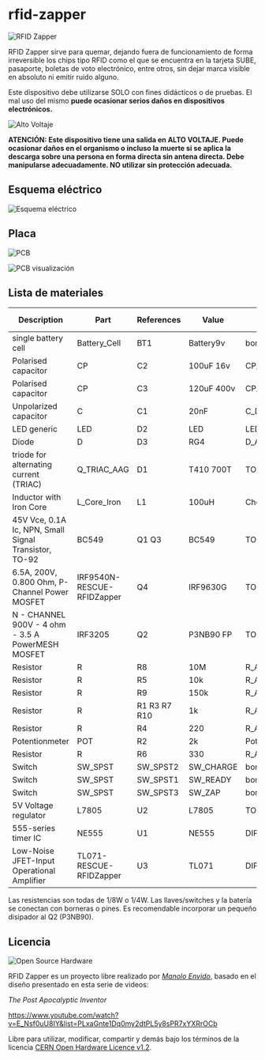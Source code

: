 # rfid-zapper

![RFID Zapper](doc/rfidzapperlogo.png)


RFID Zapper sirve para quemar, dejando fuera de funcionamiento de forma irreversible los chips tipo RFID como el que se encuentra en la tarjeta SUBE, pasaporte, boletas de voto electrónico, entre otros, sin dejar marca visible en absoluto ni emitir ruido alguno. 

Este dispositivo debe utilizarse SOLO con fines didácticos o de pruebas. El mal uso del mismo **puede ocasionar serios daños en dispositivos electrónicos.**

![Alto Voltaje](doc/high-voltage-sm.png)

**ATENCIÓN: Este dispositivo tiene una salida en ALTO VOLTAJE. Puede ocasionar daños en el organismo o incluso la muerte si se aplica la descarga sobre una persona en forma directa sin antena directa. Debe manipularse adecuadamente. NO utilizar sin protección adecuada.**

## Esquema eléctrico

![Esquema eléctrico](doc/schem.png)

## Placa

![PCB](doc/layout.png)

![PCB visualización](doc/3dimg01.png)

## Lista de materiales

Description | Part | References | Value | Footprint | Quantity Per PCB
---- | ---- | ---- | ---- | ---- | ---- 
single battery cell | Battery_Cell | BT1 | Battery9v | bornier2 | 1
Polarised capacitor | CP | C2 | 100uF 16v | CP_Radial_D4.0mm_P2.00mm | 1
Polarised capacitor | CP | C3 | 120uF 400v | CP_Radial_D18.0mm_P7.50mm | 1
Unpolarized capacitor | C | C1 | 20nF | C_Disc_D4.3mm_W1.9mm_P5.00mm | 1
LED generic | LED | D2 | LED | LED_D3.0mm | 1
Diode | D | D3 | RG4 | D_A-405_P10.16mm_Horizontal | 1
triode for alternating current (TRIAC) | Q_TRIAC_AAG | D1 | T410 700T | TO-220_Horizontal | 1
Inductor with Iron Core | L_Core_Iron | L1 | 100uH | Choke_Toroid_5x10mm_Vertical | 1
45V Vce, 0.1A Ic, NPN, Small Signal Transistor, TO-92 | BC549 | Q1 Q3 | BC549 | TO-92_Molded_Narrow | 2
6.5A, 200V, 0.800 Ohm, P-Channel Power MOSFET | IRF9540N-RESCUE-RFIDZapper | Q4 | IRF9630G | TO-220_Horizontal | 1
N - CHANNEL 900V - 4 ohm - 3.5 A PowerMESH MOSFET | IRF3205 | Q2 | P3NB90 FP | TO-220_Horizontal | 1
Resistor | R | R8 | 10M | R_Axial_DIN0204_L3.6mm_D1.6mm_P7.62mm_Horizontal | 1
Resistor | R | R5 | 10k | R_Axial_DIN0204_L3.6mm_D1.6mm_P7.62mm_Horizontal | 1
Resistor | R | R9 | 150k | R_Axial_DIN0204_L3.6mm_D1.6mm_P7.62mm_Horizontal | 1
Resistor | R | R1 R3 R7 R10 | 1k | R_Axial_DIN0204_L3.6mm_D1.6mm_P7.62mm_Horizontal | 4
Resistor | R | R4 | 220 | R_Axial_DIN0204_L3.6mm_D1.6mm_P7.62mm_Horizontal | 1
Potentionmeter | POT | R2 | 2k | Potentiometer_Trimmer_Bourns_3266Y | 1
Resistor | R | R6 | 330 | R_Axial_DIN0204_L3.6mm_D1.6mm_P7.62mm_Horizontal | 1
Switch | SW_SPST | SW_SPST2 | SW_CHARGE | bornier2 | 1
Switch | SW_SPST | SW_SPST1 | SW_READY | bornier2 | 1
Switch | SW_SPST | SW_SPST3 | SW_ZAP | bornier2 | 1
5V Voltage regulator | L7805 | U2 | L7805 | TO-220_Horizontal | 1
555-series timer IC | NE555 | U1 | NE555 | DIP-8_W7.62mm_LongPads | 1
Low-Noise JFET-Input Operational Amplifier | TL071-RESCUE-RFIDZapper | U3 | TL071 | DIP-8_W7.62mm_LongPads | 1

Las resistencias son todas de 1/8W o 1/4W. Las llaves/switches y la batería se conectan con borneras o pines. Es recomendable incorporar un pequeño disipador al Q2 (P3NB90).

## Licencia

![Open Source Hardware](doc/open-source-hardware.png)

RFID Zapper es un proyecto libre realizado por [*Manolo Envido*](https://twitter.com/Envido32), basado en el diseño presentado en esta serie de videos: 

*The Post Apocalyptic Inventor* 

https://www.youtube.com/watch?v=E_Nsf0uU8IY&list=PLxaGnte1Dq0my2dtPL5y8sPR7xYXRrOCb

Libre para utilizar, modificar, compartir y demás bajo los términos de la licencia [CERN Open Hardware Licence v1.2](LICENSE).
